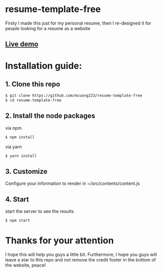 # resume-template-free
Firsty I made this just for my personal resume, then I re-designed it for people looking for a resume as a website
## [Live demo](https://mcuong223.github.io/)

# Installation guide:

  ## 1. Clone this repo
  ```bash
  $ git clone https://github.com/mcuong223/resume-template-free
  $ cd resume-template-free
  ```
  ## 2. Install the node packages
  via npm
  ```bash
  $ npm install
  ```
  via yarn
  ```bash
  $ yarn install
  ```
  ## 3. Customize
  Configure your information to render in ~/src/contents/content.js
  ## 4. Start
  start the server to see the results
  ```bash
  $ npm start
  ```
  
# Thanks for your attention
I hope this will help you guys a little bit. Furthermore, I hope you guys will leave a star to this repo and not remove the credit footer in the bottom of the website, peace!
